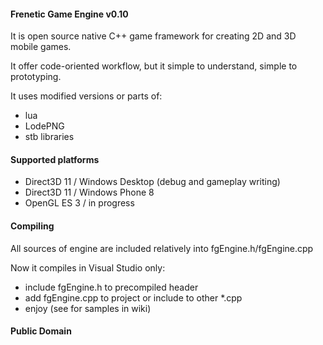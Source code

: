 #### Frenetic Game Engine v0.10

It is open source native C++ game framework for creating 2D and 3D mobile games.
 
It offer code-oriented workflow, but it simple to understand, simple to prototyping.

It uses modified versions or parts of:

- lua
- LodePNG
- stb libraries

#### Supported platforms
- Direct3D 11 / Windows Desktop (debug and gameplay writing)
- Direct3D 11 / Windows Phone 8
- OpenGL ES 3 / in progress

#### Compiling

All sources of engine are included relatively into fgEngine.h/fgEngine.cpp

Now it compiles in Visual Studio only:

- include fgEngine.h to precompiled header
- add fgEngine.cpp to project or include to other *.cpp
- enjoy (see for samples in wiki)

#### Public Domain
